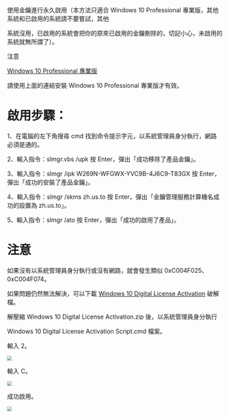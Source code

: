 使用金鑰進行永久啟用（本方法只適合 Windows 10 Professional 專業版，其他系統和已啟用的系統請不要嘗試，其他

系統沒用，已啟用的系統會把你的原來已啟用的金鑰刪除的，切記小心，未啟用的系統就無所謂了）。

 

注意

[Windows 10 Professional 專業版](https://www.microsoft.com/zh-tw/software-download/windows10)

請使用上面的連結安裝 Windows 10 Professional 專業版才有效。

 

# 啟用步驟：

1、在電腦的左下角搜尋 cmd 找到命令提示字元，以系統管理員身分執行，網路必須是通的。

2、輸入指令：slmgr.vbs /upk 按 Enter，彈出「成功移除了產品金鑰」。

3、輸入指令：slmgr /ipk W269N-WFGWX-YVC9B-4J6C9-T83GX 按 Enter，彈出「成功的安裝了產品金鑰」。

4、輸入指令：slmgr /skms zh.us.to 按 Enter，彈出「金鑰管理服務計算機名成功的設置為 zh.us.to」。

5、輸入指令：slmgr /ato 按 Enter，彈出「成功的啟用了產品」。

 

# 注意

如果沒有以系統管理員身分執行或沒有網路，就會發生類似 0xC004F025、0xC004F074。

如果問題仍然無法解決，可以下載 [Windows 10 Digital License Activation](https://mega.nz/file/DoVETLIZ#xY6qSySh5UKrYUaOEDu5v5C8gPmrFGwwcRDHFLMF_uw) 破解檔。

解壓縮 Windows 10 Digital License Activation.zip 後，以系統管理員身分執行 

Windows 10 Digital License Activation Script.cmd 檔案。

 

輸入 2。

<img src="./pics/2021-10-08_231016.png" style="zoom:70%" />


 

輸入 C。

<img src="./pics/2021-10-08_231016.png" style="zoom:70%" />

 

成功啟用。

<img src="./pics/2021-10-08_231016.png" style="zoom:70%" />

